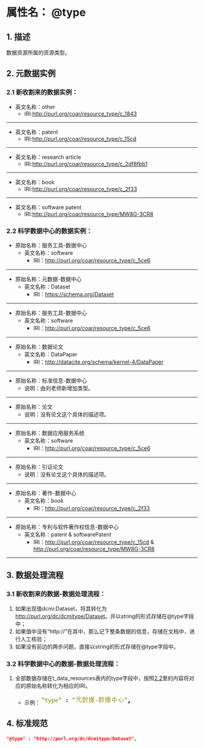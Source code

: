 # 属性名： @type

## 1. 描述
数据资源所属的资源类型。

## 2. 元数据实例
### 2.1 新收割来的数据实例：
  * 英文名称：other
    + IRI:<a href="http://purl.org/coar/resource_type/c_1843" target="_blank">http://purl.org/coar/resource_type/c_1843</a>
  ***
  * 英文名称：patent
    + IRI:<a href="http://purl.org/coar/resource_type/c_15cd" target="_blank">http://purl.org/coar/resource_type/c_15cd</a>
  ***

  * 英文名称：research article
    + IRI:<a href="http://purl.org/coar/resource_type/c_2df8fbb1" target="_blank">http://purl.org/coar/resource_type/c_2df8fbb1</a>
  ***

  * 英文名称：book
    + IRI:<a href="http://purl.org/coar/resource_type/c_2f33" target="_blank">http://purl.org/coar/resource_type/c_2f33</a>
  ***

  * 英文名称：software patent
    + IRI:<a href="http://purl.org/coar/resource_type/MW8G-3CR8" target="_blank">http://purl.org/coar/resource_type/MW8G-3CR8</a>

<a id="jump1"></a>
### 2.2 科学数据中心的数据实例：
  - 原始名称：服务工具-数据中心
    * 英文名称：software
	    + IRI：<a href="http://purl.org/coar/resource_type/c_5ce6" target="_blank">http://purl.org/coar/resource_type/c_5ce6</a>
  ***

  - 原始名称：元数据-数据中心
    * 英文名称：Dataset
	    + IRI：<a href="https://schema.org/Dataset" target="_blank">https://schema.org/Dataset</a>
  ***

  - 原始名称：服务工具-数据中心
    * 英文名称：software
	    + IRI：<a href="http://purl.org/coar/resource_type/c_5ce6" target="_blank">http://purl.org/coar/resource_type/c_5ce6</a>
  ***

  - 原始名称：数据论文
    * 英文名称：DataPaper
	    + IRI：<a href="http://datacite.org/schema/kernel-4/DataPaper" target="_blank">http://datacite.org/schema/kernel-4/DataPaper</a>
  ***

  - 原始名称：标准信息-数据中心
    * 说明：由刘老师新增加类型。
  ***

  - 原始名称：论文
    * 说明：没有论文这个具体的描述项。
  ***

  - 原始名称：数据应用服务系统
    * 英文名称：software
	    + IRI：<a href="http://purl.org/coar/resource_type/c_5ce6" target="_blank">http://purl.org/coar/resource_type/c_5ce6</a>
  ***

  - 原始名称：引证论文
    * 说明：没有论文这个具体的描述项。
  ***

  - 原始名称：著作-数据中心
    * 英文名称：book
	    + IRI：<a href="http://purl.org/coar/resource_type/c_2f33" target="_blank">http://purl.org/coar/resource_type/c_2f33</a>
  ***

  - 原始名称：专利与软件著作权信息-数据中心
    * 英文名称：patent & softwarePatent
	    + IRI：<a href="http://purl.org/coar/resource_type/c_15cd" target="_blank">http://purl.org/coar/resource_type/c_15cd</a> & <a href="http://purl.org/coar/resource_type/MW8G-3CR8" target="_blank">http://purl.org/coar/resource_type/MW8G-3CR8</a>
  ***
                             
## 3. 数据处理流程
### 3.1 新收割来的数据-数据处理流程：
1. 如果出现值dcmi:Dataset，将其转化为<a href="http://purl.org/dc/dcmitype/Dataset" target="_blank">http://purl.org/dc/dcmitype/Dataset</a>。并以string的形式存储在@type字段中；
2. 如果值中没有“http://”在其中，那么记下整条数据的信息，存储在文档中，进行人工核验；
3. 如果没有前边的两步问题，直接以string的形式存储在@type字段中。

### 3.2 科学数据中心的数据-数据处理流程：
1. 全部数据存储在t_data_resources表内的type字段中，按照[2.2](#jump1)里的内容将对应的原始名称转化为相应的IRI。  
    &nbsp;
    *  示例：![type示例图](image/type_img.png)

## 4. 标准规范
```json
"@type" : "http://purl.org/dc/dcmitype/Dataset",
``` 